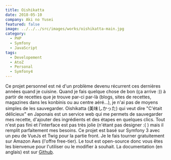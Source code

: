 ```yaml
---
title: Oishikatta
date: 2018-05-10
company: Aki no Yusei
featured: false
image: ../../../src/images/works/oishikatta-main.jpg
category:
  - PHP
  - Symfony
  - JavaScript
tags:
  - Developement
  - AtoZ
  - Personal
  - Symfony4
---
```


Ce projet personnel est né d'un problème devenu récurrent ces dernières années quand je cuisine. Quand je fais quelque chose de bon (ça arrive :)) à partir de recettes que je trouve par-ci par-là (blogs, sites de recettes, magazines dans les konbinis ou au centre aéré...), je n'ai pas de moyens simples de les sauvegarder. Oishikatta (美味しかった) qui veut dire "C'était délicieux" en Japonais est un service web qui me permets de sauvegarder mes recette, d'ajouter des ingrédients et des étapes en quelques clics. Tout n'est pas fini et l'interface est pas très jolie (n'étant pas designer :( ) mais il remplit parfaitement mes besoins. Ce projet est basé sur Symfony 3 avec un peu de VueJs et Twig pour la partie front. Je le fais tourner gratuitement sur Amazon Aws (l'offre free-tier). Le tout est open-source donc vous êtes les bienvenue pour l'utiliser ou le modifier à souhait. La documentation (en anglais) est sur [Github](https://github.com/thomasprost/oishikatta).
